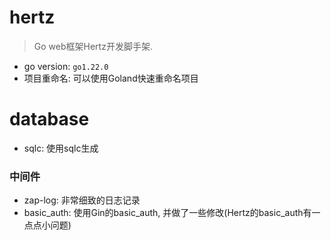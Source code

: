 # hertz
> Go web框架Hertz开发脚手架.
- go version: `go1.22.0`
- 项目重命名: 可以使用Goland快速重命名项目

# database
- sqlc: 使用sqlc生成

### 中间件
- zap-log: 非常细致的日志记录
- basic_auth: 使用Gin的basic_auth, 并做了一些修改(Hertz的basic_auth有一点点小问题)
